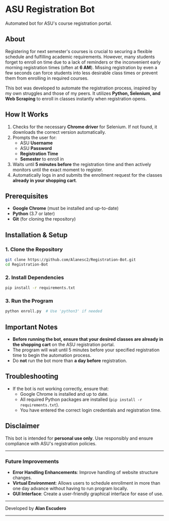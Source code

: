 # ASU Registration Bot

Automated bot for ASU's course registration portal.

## About
Registering for next semester's courses is crucial to securing a flexible schedule and fulfilling academic requirements. However, many students forget to enroll on time due to a lack of reminders or the inconvenient early morning registration times (often at **6 AM**). Missing registration by even a few seconds can force students into less desirable class times or prevent them from enrolling in required courses.

This bot was developed to automate the registration process, inspired by my own struggles and those of my peers. It utilizes **Python, Selenium, and Web Scraping** to enroll in classes instantly when registration opens.

## How It Works
1. Checks for the necessary **Chrome driver** for Selenium. If not found, it downloads the correct version automatically.
2. Prompts the user for:
   - ASU **Username**
   - ASU **Password**
   - **Registration Time**
   - **Semester** to enroll in
3. Waits until **5 minutes before** the registration time and then actively monitors until the exact moment to register.
4. Automatically logs in and submits the enrollment request for the classes **already in your shopping cart**.

## Prerequisites
- **Google Chrome** (must be installed and up-to-date)
- **Python** (3.7 or later)
- **Git** (for cloning the repository)

## Installation & Setup

### 1. Clone the Repository
```bash
git clone https://github.com/Alanesc2/Registration-Bot.git
cd Registration-Bot
```

### 2. Install Dependencies
```bash
pip install -r requirements.txt
```

### 3. Run the Program
```bash
python enroll.py  # Use 'python3' if needed
```

## Important Notes
- **Before running the bot, ensure that your desired classes are already in the shopping cart** on the ASU registration portal.
- The program will wait until 5 minutes before your specified registration time to begin the automation process.
- Do **not** run the bot more than **a day before** registration.

## Troubleshooting
- If the bot is not working correctly, ensure that:
  - Google Chrome is installed and up to date.
  - All required Python packages are installed (`pip install -r requirements.txt`).
  - You have entered the correct login credentials and registration time.

## Disclaimer
This bot is intended for **personal use only**. Use responsibly and ensure compliance with ASU's registration policies.

---

### Future Improvements
- **Error Handling Enhancements**: Improve handling of website structure changes.
- **Virtual Environment**: Allows users to schedule enrollment in more than one day advance without having to run program locally.
- **GUI Interface**: Create a user-friendly graphical interface for ease of use.

---

Developed by **Alan Escudero**

---
